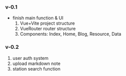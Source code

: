 ### v-0.1
* finish main function & UI 
  1. Vue+Vite project structure
  2. VueRouter router structure
  3. Components: Index, Home, Blog, Resource, Data
### v-0.2
1. user auth system
2. upload markdown note
3. station search function